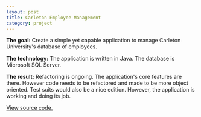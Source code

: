```yaml
---
layout: post
title: Carleton Employee Management
category: project
---
```


**The goal:**
Create a simple yet capable application to manage Carleton University's database
of employees.

**The technology:**
The application is written in Java. The database is Microsoft SQL Server.

**The result:**
Refactoring is ongoing. The application's core features are there. However code
needs to be refactored and made to be more object oriented. Test suits would also
be a nice edition. However, the application is working and doing its job.

[View source code.](https://github.com/filiptodoric/CNG-SQL-application)
